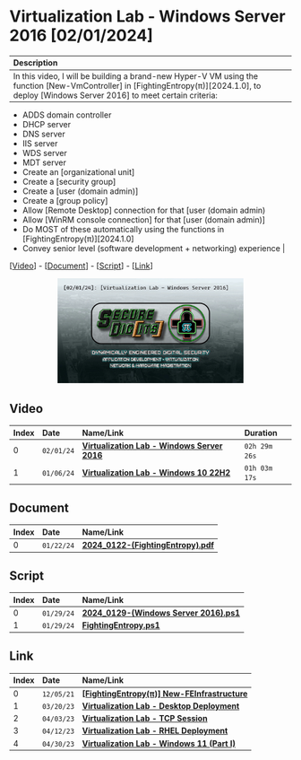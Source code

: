 # Virtualization Lab - Windows Server 2016 [02/01/2024]

| Description |
|:------------|
| In this video, I will be building a brand-new Hyper-V VM using the function [New-VmController] in [FightingEntropy(π)][2024.1.0], to deploy [Windows Server 2016] to meet certain criteria:

- ADDS domain controller
- DHCP server
- DNS server
- IIS server
- WDS server
- MDT server
- Create an [organizational unit]
- Create a [security group]
- Create a [user (domain admin)]
- Create a [group policy]
- Allow [Remote Desktop] connection for that [user (domain admin)
- Allow [WinRM console connection] for that [user (domain admin)]
- Do MOST of these automatically using the functions in [FightingEntropy(π)][2024.1.0]
- Convey senior level (software development + networking) experience |

[[Video](#video)] - [[Document](#document)] - [[Script](#script)] - [[Link](#link)]

<p align="center" width="100%">
    <img width="66%" src="https://github.com/mcc85s/FightingEntropy/blob/main/Video/20240201/thumbnail.jpg">
</p>

## Video

| Index | Date       | Name/Link                                                                    | Duration      |
|:------|:-----------|:-----------------------------------------------------------------------------|:--------------|
| 0     | `02/01/24` | **[Virtualization Lab - Windows Server 2016](https://youtu.be/p5mAUW90OpU)** | `02h 29m 26s` |
| 1     | `01/06/24` | **[Virtualization Lab - Windows 10 22H2](https://youtu.be/g3GJe00WJLg)**     | `01h 03m 17s` |

## Document

| Index | Date       | Name/Link                                                                                                                       |
|:------|:-----------|:--------------------------------------------------------------------------------------------------------------------------------|
| 0     | `01/22/24` | **[2024_0122-(FightingEntropy).pdf](https://github.com/mcc85s/FightingEntropy/Video/20240201/2024_0122-(FightingEntropy).pdf)** |

## Script

| Index | Date       | Name/Link                                                                                                                                   |
|:------|:-----------|:--------------------------------------------------------------------------------------------------------------------------------------------|
| 0     | `01/29/24` | **[2024_0129-(Windows Server 2016).ps1](https://github.com/mcc85s/FightingEntropy/Video/20240201/2024_0129-(Windows%20Server%202016).ps1)** |
| 1     | `01/29/24` | **[FightingEntropy.ps1](https://github.com/mcc85s/FightingEntropy/Video/20240201/FightingEntropy.ps1)**                                     |

## Link

| Index | Date       | Name/Link                                                                     |
|:------|:-----------|:------------------------------------------------------------------------------|
| 0     | `12/05/21` | **[[FightingEntropy(π)] New-FEInfrastructure](https://youtu.be/6yQr06_rA4I)** |
| 1     | `03/20/23` | **[Virtualization Lab - Desktop Deployment](https://youtu.be/i2_fafoIx6I)**   |
| 2     | `04/03/23` | **[Virtualization Lab - TCP Session](https://youtu.be/09c-fFbEQrU)**          |
| 3     | `04/12/23` | **[Virtualization Lab - RHEL Deployment](https://youtu.be/AucVPa_EpQc)**      |
| 4     | `04/30/23` | **[Virtualization Lab - Windows 11 (Part I)](https://youtu.be/OmTRiYemQAI)**  |
